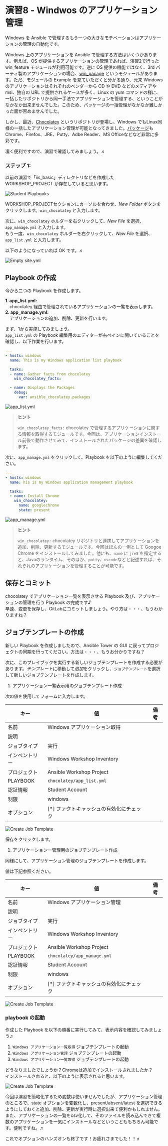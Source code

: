 # 演習8 - Windwos のアプリケーション管理  

Windows を Ansible で管理するもう一つの大きなモチベーションはアプリケーションの管理の自動化です。  

Windows 上のアプリケーションを Ansible で管理する方法はいくつかあります。例えば、OS が提供するアプリケーションの管理であれば、演習2で行った win_feature モジュールが利用可能です。逆に OS 提供の機能ではなく、3rd パーティ製のアプリケーションの場合、[win_pacage](https://docs.ansible.com/ansible/latest/modules/win_package_module.html#win-package-module) というモジュールがあります。ただ、モジュールの Example を見ていただくと分かる通り、元来 Windows のアプリケーションはそれぞれのベンダーから CD や DVD などのメディアや msi、独自の URL で提供されるケースが多く、Linux の yum コマンドの様に、一括したリポジトリから同一手法でアプリケーションを管理する、ということがなかなか出来ませんでした。このため、パッケージの一括管理がなかなか難しかった面が否めませんでした。  

しかし、最近、[Chocolatey](https://chocolatey.org/) というリポジトリが登場し、Windows でもLinux同様の一括したアプリケーション管理が可能となってきました。[パッケージ](https://chocolatey.org/packages)も Chrome、Firefox、JRE、Putty、Adbe Reader、MS Officeなどなど非常に多彩です。 

凄く便利ですので、演習で確認してみましょう。♬  

### ステップ 1:

以前の演習で「iis_basic」ディレクトリなどを作成した WORKSHOP_PROJECT が存在していると思います。  

![Student Playbooks](images/8-vscode-existing-folders.ja.jpg)

WORKSHOP_PROJECTセクションにカーソルを合わせ、*New Folder* ボタンをクリックします。`win_chocolatey` と入力します。  

次に、`win_chocolatey` ホルダーを右クリックして、*New File* を選択、`app_manage.yml` と入力します。  
もう一度、`win_chocolatey` ホルダーを右クリックして、*New File* を選択、`app_list.yml` と入力します。  

以下のようになっていれば OK です。♬  

![Empty site.yml](images/8-create-list-empty.ja.jpg)

## Playbook の作成

今から二つの Playbook を作成します。

**1. app_list.yml:**  
　chocolatey 経由で管理されているアプリケーションの一覧を表示します。  
**2. app_manage.yml:**  
　アプリケーションの追加、削除、更新を行います。  

まず、1から実施してみましょう。  
`app_list.yml` の Playbook 編集用のエディターが右ペインに開いていることを確認し、以下作業を行います。  

<!-- {% raw %} -->
```yaml
---
- hosts: windows
  name: This is my Windows application list playbook

  tasks:
  - name: Gather facts from chocolatey
    win_chocolatey_facts:

  - name: Displays the Packages
    debug:
      var: ansible_chocolatey.packages
```
<!-- {% endraw %} -->

![app_list.yml](images/8-create-list.ja.jpg)

> **ヒント**
>
> `win_chocolatey_facts:` chocolatey で管理するアプリケーションに関する情報を取得するモジュールです。今回は、アプリケーションインストール前後で動作させてみて、インストールされたパッケージの差異を確認します。  


次に、`app_manage.yml` をクリックして、Playbook を以下のように編集してください。    

<!-- {% raw %} -->
```yaml
---
- hosts: windows
  name: his is my Windows application management playbook

  tasks:
  - name: Install Chrome
    win_chocolatey:
      name: googlechrome
      state: present
```
<!-- {% endraw %} -->

![app_manage.yml](images/8-create-manage.ja.jpg)

> **ヒント**
>
> `win_chocolatey:` chocolatey リポジトリと連携してアプリケーションを追加、削除、更新するモジュールです。今回はほんの一例として Googoe Chrome をインストールしてみました。他にも、`name` に `jre8` を指定すると、Javaのランタイム、そのほか、`putty`、`vscode`などと記述すれば、それぞれのアプリケーションを管理することが可能です。  

## 保存とコミット

chocolatey でアプリケーション一覧を表示させる Playbook 及び、アプリケーションの管理を行う Playbook の完成です♪  
早速、変更を保存し、GitLabにコミットしましょう。やり方は・・・、もうわかりますね？  

## ジョブテンプレートの作成

新しい Playbook を作成しましたので、Ansible Tower の GUI に戻ってプロジェクトの同期を行ってください。方法は・・・、もうお分かりですね？  

次に、このプレイブックを実行する新しいジョブテンプレートを作成する必要があります。*テンプレート*に移動して*追加*をクリックし、`ジョブテンプレート`を選択して新しいジョブテンプレートを作成します。

1. アプリケーション一覧表示用のジョブテンプレート作成  

次の値を使用してフォームに入力します。  

| キー                | 値                      | 備考 |
|--------------------|----------------------------|------|
| 名前               |Windows アプリケーション取得           |      |
| 説明        |                            |      |
| ジョブタイプ           | 実行                        |      |
| インベントリー          | Windows Workshop Inventory |      |
| プロジェクト            | Ansible Workshop Project   |      |
| PLAYBOOK           | `chocolatey/app_list.yml`     |      |
| 認証情報 | Student Account            |      |
| 制限              | windows                    |      |
| オプション            | [*] ファクトキャッシュの有効化にチェック      |      |

![Create Job Template](images/8-win_applist-template.ja.jpg)

保存をクリックします。  

1. アプリケーション一管理用のジョブテンプレート作成  

同様にして、アプリケーション管理のジョブテンプレートを作成します。  

値は下記参照ください。    

| キー                | 値                      | 備考 |
|--------------------|----------------------------|------|
| 名前               |Windows アプリケーション管理|      |
| 説明        |                            |      |
| ジョブタイプ           | 実行                        |      |
| インベントリー          | Windows Workshop Inventory |      |
| プロジェクト            | Ansible Workshop Project   |      |
| PLAYBOOK           | `chocolatey/app_manage.yml`     |      |
| 認証情報 | Student Account            |      |
| 制限              | windows                    |      |
| オプション            | [*] ファクトキャッシュの有効化にチェック      |      |

![Create Job Template](images/8-win_appmanage-template.ja.jpg)

### playbook の起動

作成した Playbook を以下の順番に実行してみて、表示内容を確認してみましょう♬  

1. `Windows アプリケーション一覧取得` ジョブテンプレートの起動
2. `Windows アプリケーション管理` ジョブテンプレートの起動
3. `Windows アプリケーション一覧取得` ジョブテンプレートの起動

どうなりましたでしょうか？Chromeは追加でインストールされましたか？  
インストールされると、以下のように表示されると思います。  

![Create Job Template](images/8-chrome-installed.ja.jpg)

今回は演習を簡略化するため変数は使いませんでしたが、アプリケーション管理のところで、state オプションを変数化し、present/absent/latest を選択できるようにしておくと追加、削除、更新が実行時に選択出来て便利かもしれません。また、アプリケーションの一覧をcsv化して、そのファイルを読み込んできて複数のアプリケーションを一気にインストールなどということももちろん可能です。便利ですね。♬  

これでオプションのハンズオンも終了です！お疲れさまでした！！♬  

